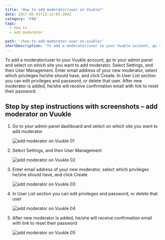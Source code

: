 ```yaml
---
title: 'How to add moderator/user on Vuukle?'
date: 2017-05-01T22:12:03.284Z
category: 'FAQ'
tags:
  - how to
  - add moderator

path: '/how-to-add-moderator-user-on-vuukle/'
shortDescription: 'To add a moderator/user to your Vuukle account, go to your admin panel and select on which site you want to add moderator. Select Settings, and then User Management.'
---
```


To add a moderator/user to your Vuukle account, go to your admin panel and select on which site you want to add moderator. Select Settings, and then User Management. Enter email address of your new moderator, select which privileges he/she should have, and click Create. In User List section you can edit privileges and password, or delete that user. After new moderator is added, he/she will receive confirmation email with link to reset their password.

## Step by step instructions with screenshots – add moderator on Vuukle

1. Go to your admin panel dashboard and select on which site you want to add moderator

   ![add moderator on Vuukle 01](/img/how-to-add-moderator-user-on-vuukle-img-1.jpg)

2. Select Settings, and then User Management

   ![add moderator on Vuukle 02](/img/how-to-add-moderator-user-on-vuukle-img-2.jpg)

3. Enter email address of your new moderator, select which privileges he/she should have, and click Create

   ![add moderator on Vuukle 03](/img/how-to-add-moderator-user-on-vuukle-img-3.jpg)

4. In User List section you can edit privileges and password, or delete that user

   ![add moderator on Vuukle 04](/img/how-to-add-moderator-user-on-vuukle-img-4.jpg)

5. After new moderator is added, he/she will receive confirmation email with link to reset their password

   ![add moderator on Vuukle 05](/img/how-to-add-moderator-user-on-vuukle-img-5.jpg)
